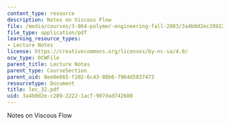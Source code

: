 ```yaml
---
content_type: resource
description: Notes on Viscous Flow
file: /media/courses/3-064-polymer-engineering-fall-2003/3a4b0d2ec28922221acf907dad742680_lec_32.pdf
file_type: application/pdf
learning_resource_types:
- Lecture Notes
license: https://creativecommons.org/licenses/by-nc-sa/4.0/
ocw_type: OCWFile
parent_title: Lecture Notes
parent_type: CourseSection
parent_uid: 8ee0e665-f202-6c43-88b6-7964d5837473
resourcetype: Document
title: lec_32.pdf
uid: 3a4b0d2e-c289-2222-1acf-907dad742680
---
```

Notes on Viscous Flow